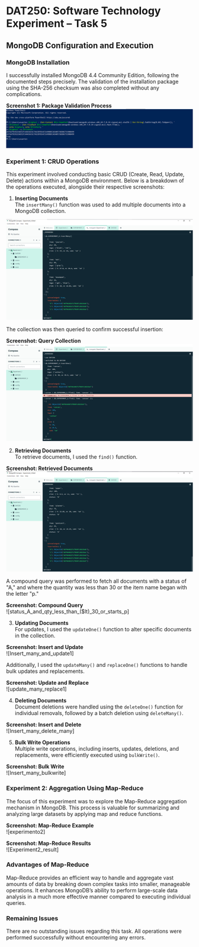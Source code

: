 # DAT250: Software Technology Experiment – Task 5  
## MongoDB Configuration and Execution

### MongoDB Installation  
I successfully installed MongoDB 4.4 Community Edition, following the documented steps precisely. The validation of the installation package using the SHA-256 checksum was also completed without any complications.

**Screenshot 1: Package Validation Process**    
![Document Validation](https://github.com/CarlosFdez04/DAT250/blob/main/Assignment_5/Images/ValidationScreenshot.png?raw=true)


### Experiment 1: CRUD Operations  
This experiment involved conducting basic CRUD (Create, Read, Update, Delete) actions within a MongoDB environment. Below is a breakdown of the operations executed, alongside their respective screenshots:

1. **Inserting Documents**  
The `insertMany()` function was used to add multiple documents into a MongoDB collection.  
 
![Insert_many](https://github.com/CarlosFdez04/DAT250/blob/main/Assignment_5/Images/Insert_many.png)

The collection was then queried to confirm successful insertion:

**Screenshot: Query Collection**  
![Consulta_collecion](https://github.com/CarlosFdez04/DAT250/blob/main/Assignment_5/Images/query.png)

2. **Retrieving Documents**  
To retrieve documents, I used the `find()` function.  

**Screenshot: Retrieved Documents**  
![find](https://github.com/CarlosFdez04/DAT250/blob/main/Assignment_5/Images/find.png)

A compound query was performed to fetch all documents with a status of "A," and where the quantity was less than 30 or the item name began with the letter "p."

**Screenshot: Compound Query**  
![status_A_and_qty_less_than_($lt)_30_or_starts_p]

3. **Updating Documents**  
For updates, I used the `updateOne()` function to alter specific documents in the collection.

**Screenshot: Insert and Update**  
![Insert_many_and_update1]

Additionally, I used the `updateMany()` and `replaceOne()` functions to handle bulk updates and replacements.

**Screenshot: Update and Replace**  
![update_many_replace1]

4. **Deleting Documents**  
Document deletions were handled using the `deleteOne()` function for individual removals, followed by a batch deletion using `deleteMany()`.

**Screenshot: Insert and Delete**  
![Insert_many_delete_many]

5. **Bulk Write Operations**  
Multiple write operations, including inserts, updates, deletions, and replacements, were efficiently executed using `bulkWrite()`.

**Screenshot: Bulk Write**  
![Insert_many_bulkwrite]

### Experiment 2: Aggregation Using Map-Reduce  
The focus of this experiment was to explore the Map-Reduce aggregation mechanism in MongoDB. This process is valuable for summarizing and analyzing large datasets by applying map and reduce functions.

**Screenshot: Map-Reduce Example**  
![experimento2]

**Screenshot: Map-Reduce Results**  
![Experiment2_result]

### Advantages of Map-Reduce  
Map-Reduce provides an efficient way to handle and aggregate vast amounts of data by breaking down complex tasks into smaller, manageable operations. It enhances MongoDB’s ability to perform large-scale data analysis in a much more effective manner compared to executing individual queries.

### Remaining Issues  
There are no outstanding issues regarding this task. All operations were performed successfully without encountering any errors.
